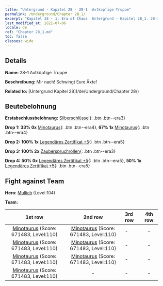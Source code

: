 ```yaml
---
title: "Untergrund - Kapitel 28 - 28-1  Axtköpfige Truppe"
permalink: /Underground/Chapter 28_1/
excerpt: "Kapitel 28 - 1. Era of Chaos  Untergrund - Kapitel 28_1. 28-1  Axtköpfige Truppe"
last_modified_at: 2021-07-06
locale: de
ref: "Chapter 28_1.md"
toc: false
classes: wide
---
```


## Details

 **Name:** 28-1  Axtköpfige Truppe

 **Beschreibung:**       Mir nach! Schwingt Eure Äxte!

 **Related to:** [Untergrund Kapitel 28](/de/Underground/Chapter 28/)

## Beutebelohnung

 **Erstabschlussbelohnung:** [Silberschlüssel](/ItemsDE/con_693/){: .btn .btn--era3}

 **Drop 1:** **33% 0x** [Minotaurus](/ItemsDE/unt_248/){: .btn .btn--era4}, **67% 1x** [Minotaurus](/ItemsDE/unt_248/){: .btn .btn--era4}

 **Drop 2:** **100% 1x** [Legendäres Zertifikat +5](/ItemsDE/mat_102/){: .btn .btn--era5}

 **Drop 3:** **100% 2x** [Zauberspruchrollen](/ItemsDE/con_694/){: .btn .btn--era3}

 **Drop 4:** **50% 0x** [Legendäres Zertifikat +5](/ItemsDE/mat_102/){: .btn .btn--era5}, **50% 1x** [Legendäres Zertifikat +5](/ItemsDE/mat_102/){: .btn .btn--era5}


## Fight against Team
 **Hero:** [Mullich](/de/heroes/Mullich/) (Level:104)

 **Team:**


  | 1st row | 2nd row | 3rd row | 4th row |
  |:----:|:----:|:----|:----:|
  | [Minotaurus](/de/units/Minotaur/) (Score: 671483, Level:110)  | [Minotaurus](/de/units/Minotaur/) (Score: 671483, Level:110)  | - | - |
  | [Minotaurus](/de/units/Minotaur/) (Score: 671483, Level:110)  | [Minotaurus](/de/units/Minotaur/) (Score: 671483, Level:110)  | - | - |
  | [Minotaurus](/de/units/Minotaur/) (Score: 671483, Level:110)  | [Minotaurus](/de/units/Minotaur/) (Score: 671483, Level:110)  | - | - |
  | [Minotaurus](/de/units/Minotaur/) (Score: 671483, Level:110)  | - | - | - |


